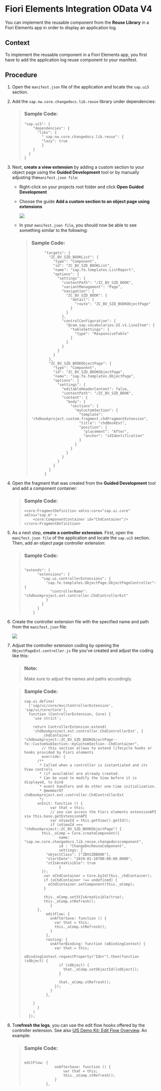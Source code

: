 <!-- loio9be64407119e4765942085663048b870 -->

# Fiori Elements Integration OData V4

You can implement the reusable component from the **Reuse Library** in a Fiori Elements app in order to display an application log.



<a name="loio9be64407119e4765942085663048b870__section_cfw_vr5_lfc"/>

## Context

To implement the reusable component in a Fiori Elements app, you first have to add the application log reuse component to your manifest.



<a name="loio9be64407119e4765942085663048b870__section_z5j_xr5_lfc"/>

## Procedure

1.  Open the `manifest.json` file of the application and locate the `sap.ui5` section.
2.  Add the `sap.nw.core.changedocs.lib.reuse` library under dependencies:

    > ### Sample Code:  
    > ```
    > "sap.ui5": {
    >     "dependencies": {
    >       "libs": {
    >         " sap.nw.core.changedocs.lib.reuse": {
    >         "lazy": true
    >         }
    >     }
    >   }
    > }
    > 
    > ```

3.  Next, **create a view extension** by adding a custom section to your object page using the **Guided Development** tool or by manually adjusting the`manifest.json file`:
    -   Right-click on your projects root folder and click **Open Guided Development**
    -   Choose the guide **Add a custom section to an object page using extensions**

        ![](images/61b8b0f0faa245c89853fbb3968605b9.image)

    -   In your `manifest.json file`, you should now be able to see something similar to the following:

        > ### Sample Code:  
        > ```
        >       "targets": {
        >         "ZC_BV_SZD_BOOKList": {
        >           "type": "Component",
        >           "id": "ZC_BV_SZD_BOOKList",
        >           "name": "sap.fe.templates.ListReport",
        >           "options": {
        >             "settings": {
        >               "contextPath": "/ZC_BV_SZD_BOOK",
        >               "variantManagement": "Page",
        >               "navigation": {
        >                 "ZC_BV_SZD_BOOK": {
        >                   "detail": {
        >                     "route": "ZC_BV_SZD_BOOKObjectPage"
        >                   }
        >                 }
        >               },
        >               "controlConfiguration": {
        >                 "@com.sap.vocabularies.UI.v1.LineItem": {
        >                   "tableSettings": {
        >                     "type": "ResponsiveTable"
        >                   }
        >                 }
        >               }
        >             }
        >           }
        >         },
        >         "ZC_BV_SZD_BOOKObjectPage": {
        >           "type": "Component",
        >           "id": "ZC_BV_SZD_BOOKObjectPage",
        >           "name": "sap.fe.templates.ObjectPage",
        >           "options": {
        >             "settings": {
        >               "editableHeaderContent": false,
        >               "contextPath": "/ZC_BV_SZD_BOOK",
        >               "content": {
        >                 "body": {
        >                   "sections": {
        >                     "myCustomSection": {
        >                       "template": "chdbookproject.custom.fragment.chdFragmentExtension",
        >                       "title": "chdBookExt",
        >                       "position": {
        >                         "placement": "After",
        >                         "anchor": "idIdentification"
        >                       }
        >                     }
        >                   }
        >                 }
        >               }
        >             }
        >           }
        >         }
        >       }
        > 
        > ```


4.  Open the fragment that was created from the **Guided Development** tool and add a component container:

    > ### Sample Code:  
    > ```
    > <core:FragmentDefinition xmlns:core="sap.ui.core" xmlns="sap.m" >
    >     <core:ComponentContainer id="ChdContainer"/>
    > </core:FragmentDefinition>
    > 
    > ```

5.  As a next step, **create a controller extension**. First, open the `manifest.json file` of the application and locate the `sap.ui5` section. Then, add an object page controller extension:

    > ### Sample Code:  
    > ```
    > 
    > "extends": {
    >       "extensions": {
    >         "sap.ui.controllerExtensions": {
    >           "sap.fe.templates.ObjectPage.ObjectPageController": {
    >             "controllerName": "chdbookproject.ext.controller.ChdControllerExt"
    >           }
    >         }
    >       }
    >     }
    > 
    > ```

6.  Create the controller extension file with the specified name and path from the `manifest.json` file:

    ![](images/ceb5ed63062f4d39b82bb375fe3e9fdf.image)

7.  Adjust the controller extension coding by opening the `ObjectPageExt.controller.js` file you've created and adjust the coding like this:

    > ### Note:  
    > Make sure to adjust the names and paths accordingly.

    > ### Sample Code:  
    > ```
    > sap.ui.define(
    >   ['sap/ui/core/mvc/ControllerExtension', 'sap/ui/core/Core'],
    >   function (ControllerExtension, Core) {
    >     'use strict';
    > 
    >     return ControllerExtension.extend(
    >     'chdbookproject.ext.controller.ChdControllerExt', {
    >         _chdContainer: "chdbookproject::ZC_BV_SZD_BOOKObjectPage--fe::CustomSubSection::myCustomSection--ChdContainer",
    >         // this section allows to extend lifecycle hooks or hooks provided by Fiori elements
    >         override: {
    >       /**
    >        * Called when a controller is instantiated and its View controls
    >        * (if available) are already created.
    >        * Can be used to modify the View before it is displayed, to bind
    >        * event handlers and do other one-time initialization.
    >        * @memberOf chdbookproject.ext.controller.ChdControllerExt
    >        */
    >       onInit: function () {
    >             var that = this;
    >             // you can access the Fiori elements extensionAPI via this.base.getExtensionAPI
    >             var oViewId = this.getView().getId();
    >             if (oViewId === "chdbookproject::ZC_BV_SZD_BOOKObjectPage") {
    >         this._oComp = Core.createComponent({
    >                 name: "sap.nw.core.changedocs.lib.reuse.changedocscomponent",
    >                 id : "ChangeDocReuseComponent",
    >                 settings: {
    >           "objectClass": ["ZBVSZDBOOK"],
    >           "startDate": "2019-01-28T00:00:00.0000",
    >           "stIsAreaVisible": true
    >                 }
    >         });
    >          var oChdContainer = Core.byId(this._chdContainer);
    >          if (oChdContainer !== undefined) {
    >            oChdContainer.setComponent(this._oComp);
    >          }
    > 
    >          this._oComp.setStIsAreaVisible(true);
    >          this._oComp.stRefresh();
    >             }
    >       },
    >           editFlow: {
    >             onAfterSave: function () {
    >               var that = this;
    >               this._oComp.stRefresh();
    >             }
    >           },
    >           routing: {
    >             onAfterBinding: function (oBindingContext) {
    >               var that = this; 
    >               oBindingContext.requestProperty("Idnr").then(function (sObject) {
    >                 if (sObject) {
    >                   that._oComp.setObjectId([sObject]);
    >                 }
    > 
    >                 that._oComp.stRefresh();    
    >               });
    >             }
    >           },
    >           
    >     }
    >       }
    >     )
    >   });
    > 
    > ```

8.  To**refresh the logs**, you can use the edit flow hooks offered by the controller extension. See also [UI5 Demo Kit: Edit Flow Overview](https://sapui5.hana.ondemand.com/). An example:

    > ### Sample Code:  
    > ```
    > 
    > editFlow: {
    > 				onAfterSave: function () {
    > 					var that = this;
    > 			 		this._oComp.stRefresh();
    > 				}
    > 			},
    > 
    > ```


